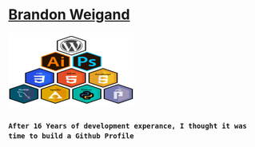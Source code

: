 <!--**BrandonWeigand/BrandonWeigand** (this file) appears on your GitHub profile.-->
<h1 width="500"><a href="https://brandonweigand.github.io/BrandonWeigand/" target="_blank">Brandon Weigand</a></h1>
<img src="./img/web_stack.svg" alt="webstack icons" width="250" height="150">
<!-- original img size width="62" height="70" 
<img src="./img/hex_apache.svg" alt="webstack icon _apache." align="top" width="18" height="20">_<img src="./img/hex_css3.svg" alt="webstack icon _css3." align="top" width="18" height="20">_<img src="./img/hex_html5.svg" alt="webstack icon _html5." align="top" width="18" height="20">_<img src="./img/hex_illustrator.svg" alt="webstack icon _illustrator." align="top" width="18" height="20">_<img src="./img/hex_js.svg" alt="webstack icon _js." align="top" width="18" height="20">_<img src="./img/hex_mysql.svg" alt="webstack icon _mysql." align="top" width="18" height="20">_<img src="./img/hex_photoshop.svg" alt="webstack icon _photoshop." align="top" width="18" height="20">_<img src="./img/hex_php.svg" alt="webstack icon _php." align="top" width="18" height="20">_<img src="./img/hex_wordpress.svg" alt="webstack icon _wordpress." align="top" width="18" height="20">
-->
<br>

### `After 16 Years of development experance, I thought it was time to build a Github Profile`

<!-- DOSE NOT REFLECT actuall experance, so ill hide all for now
<h3>STATS</h3>
<img src="https://github-readme-stats.vercel.app/api?username=BrandonWeigand&theme=vision-friendly-dark&show_icons=true" alt="BrandonWeigand's GitHub stats" height="100" width="300">_<img src="https://github-readme-stats.vercel.app/api/top-langs/?username=BrandonWeigand&theme=vision-friendly-dark&show_icons=true" alt="BrandonWeigand`s GitHub stats" height="100" width="200">_<img src="https://github-readme-stats.vercel.app/api/pin/?username=BrandonWeigand&theme=vision-friendly-dark&show_icons=true&repo=SAVCL" alt="BrandonWeigand`s GitHub stats" height="100" width="500">_<img src="https://github-readme-stats.vercel.app/api/pin/?username=BrandonWeigand&theme=vision-friendly-dark&show_icons=true&repo=FLIP" alt="BrandonWeigand`s GitHub stats" height="100"  width="500">

-->
